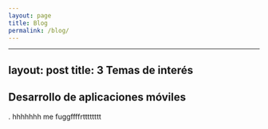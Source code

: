 ```yaml
---
layout: page
title: Blog
permalink: /blog/
---
```


---
layout: post
title: 3 Temas de interés 
---


Desarrollo de aplicaciones móviles 
--

. hhhhhhh me fuggffffrtttttttt





 



